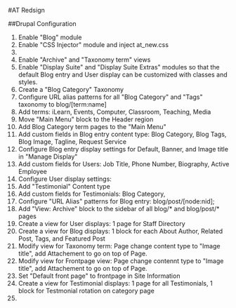 #AT Redsign

##Drupal Configuration
1. Enable "Blog" module
2. Enable "CSS Injector" module and inject at_new.css
3. 
4. Enable "Archive" and "Taxonomy term" views
5. Enable "Display Suite" and "Display Suite Extras" modules so that the default Blog entry and User display can be customized with classes and styles.
8. Create a "Blog Category" Taxonomy 
9. Configure URL alias patterns for all "Blog Category" and "Tags" taxonomy to blog/[term:name]
10. Add terms: iLearn, Events, Computer, Classroom, Teaching, Media
11. Move "Main Menu" block to the Header region
12. Add Blog Category term pages to the "Main Menu"
13. Add custom fields in Blog entry content type: Blog Category, Blog Tags, Blog Image, Tagline, Request Service
14. Configure Blog entry display settings for Default, Banner, and Image title in "Manage Display"
15. Add custom fields for Users: Job Title, Phone Number, Biography, Active Employee
16. Configure User display settings: 
17. Add "Testimonial" Content type
18. Add custom fields for Testimonials: Blog Category, 
19. Configure "URL Alias" patterns for Blog entry: blog/post/[node:nid]; 
20. Add "View: Archive" block to the sidebar of all  blog/* and blog/post/* pages
21. Create a view for User displays: 1 page for Staff Directory
22. Create a view for Blog displays: 1 block for each About Author, Related Post, Tags, and Featured Post
23. Modify view for Taxonomy term: Page change content type to "Image title", add Attachement to go on top of Page.
24. Modify view for Frontpage view: Page change contennt type to "Image title", add Attachement to go on top of Page.
25. Set "Default front page" to frontpage in Site Information
26. Create a view for Testimonial displays: 1 page for all Testimonials, 1 block for Testmonial rotation on category page
27. 